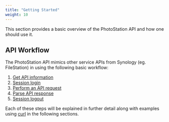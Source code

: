```yaml
---
title: "Getting Started"
weight: 10
---
```


This section provides a basic overview of the PhotoStation API and how one should use it.

## API Workflow ##

The PhotoStation API mimics other service APIs from Synology (eg. FileStation) in
using the following basic workflow:

1. [Get API information](./get-api-info)
2. [Session login](./session-login)
3. [Perform an API request](./perform-request)
4. [Parse API response](./parse-request)
5. [Session logout](./session-logout)

Each of these steps will be explained in further detail along with examples using
[curl](https://curl.haxx.se/) in the following sections.

